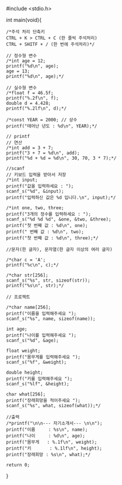 #include <stdio.h>

int main(void){
	
	/*주석 처리 단축키 
	CTRL + K > CTRL + C (한 줄씩 주석처리)
	CTRL + SHITF + / (한 번에 주석처리)*/
	
	// 정수형 변수
	/*int age = 12;
	printf("%d\n", age);
	age = 13;
	printf("%d\n", age);*/
	
	// 실수형 변수
	/*float f = 46.5f;
	printf("%.2f\n", f);
	double d = 4.428;
	printf("%.2lf\n", d);*/
	
	/*const YEAR = 2000; // 상수
	printf("태어난 년도 : %d\n", YEAR);*/

	// printf
	// 연산
	/*int add = 3 + 7;
	printf("3 + 7 = %d\n", add);
	printf("%d + %d = %d\n", 30, 70, 3 * 7);*/

	//scanf
	// 키보드 입력을 받아서 저장
	/*int input;
	printf("값을 입력하세요 : ");
	scanf_s("%d", &input);
	printf("입력하신 값은 %d 입니다.\n", input);*/

	/*int one, two, three;
	printf("3개의 정수를 입력하세요 : ");
	scanf_s("%d %d %d", &one, &two, &three);
	printf("첫 번째 값 : %d\n", one);
	printf(" 번째 값 : %d\n", two);
	printf("첫 번째 값 : %d\n", three);*/

	//문자(한 글자), 문자열(한 글자 이상의 여러 글자)

	/*char c = 'A';
	printf("%c\n", c);*/

	/*char str[256];
	scanf_s("%s", str, sizeof(str));
	printf("%s\n", str);*/

	// 프로젝트
	
	/*char name[256];
	printf("이름을 입력해주세요 ");
	scanf_s("%s", name, sizeof(name));

	int age;
	printf("나이를 입력해주세요 ");
	scanf_s("%d", &age);

	float weight;
	printf("몸무게를 입력해주세요 ");
	scanf_s("%f", &weight);

	double height;
	printf("키를 입력해주세요 ");
	scanf_s("%lf", &height);

	char what[256];
	printf("장래희망을 적어주세요 ");
	scanf_s("%s", what, sizeof(what));*/

	//출력
	/*printf("\n\n--- 자기소개서--- \n\n");
	printf("이름     : %s\n", name);
	printf("나이     : %d\n", age);
	printf("몸무게   : %.1f\n", weight);
	printf("키       : %.1lf\n", height);
	printf("장래희망 : %s\n", what);*/

	return 0;
	

}
